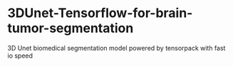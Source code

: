 # 3DUnet-Tensorflow-for-brain-tumor-segmentation
3D Unet biomedical segmentation model powered by tensorpack with fast io speed
